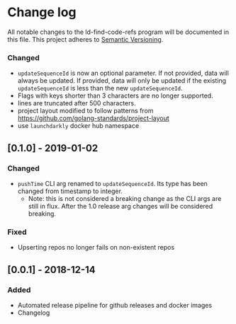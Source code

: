 # Change log

All notable changes to the ld-find-code-refs program will be documented in this file. This project adheres to [Semantic Versioning](http://semver.org).

### Changed
- `updateSequenceId` is now an optional parameter. If not provided, data will always be updated. If provided, data will only be updated if the existing `updateSequenceId` is less than the new `updateSequenceId`.
- Flags with keys shorter than 3 characters are no longer supported.
- lines are truncated after 500 characters.
- project layout modified to follow patterns from https://github.com/golang-standards/project-layout
- use `launchdarkly` docker hub namespace

## [0.1.0] - 2019-01-02
### Changed
- `pushTime` CLI arg renamed to `updateSequenceId`. Its type has been changed from timestamp to integer.
  - Note: this is not considered a breaking change as the CLI args are still in flux. After the 1.0 release arg changes will be considered breaking.

### Fixed
- Upserting repos no longer fails on non-existent repos

## [0.0.1] - 2018-12-14
### Added
- Automated release pipeline for github releases and docker images
- Changelog
